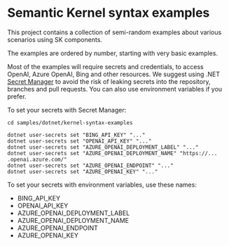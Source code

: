 # Semantic Kernel syntax examples

This project contains a collection of semi-random examples about various scenarios
using SK components.

The examples are ordered by number, starting with very basic examples.

Most of the examples will require secrets and credentials, to access OpenAI, Azure OpenAI,
Bing and other resources. We suggest using .NET
[Secret Manager](https://learn.microsoft.com/en-us/aspnet/core/security/app-secrets)
to avoid the risk of leaking secrets into the repository, branches and pull requests.
You can also use environment variables if you prefer.

To set your secrets with Secret Manager:

```
cd samples/dotnet/kernel-syntax-examples

dotnet user-secrets set "BING_API_KEY" "..."
dotnet user-secrets set "OPENAI_API_KEY" "..."
dotnet user-secrets set "AZURE_OPENAI_DEPLOYMENT_LABEL" "..."
dotnet user-secrets set "AZURE_OPENAI_DEPLOYMENT_NAME" "https://... .openai.azure.com/"
dotnet user-secrets set "AZURE_OPENAI_ENDPOINT" "..."
dotnet user-secrets set "AZURE_OPENAI_KEY" "..."
```

To set your secrets with environment variables, use these names:

* BING_API_KEY
* OPENAI_API_KEY
* AZURE_OPENAI_DEPLOYMENT_LABEL
* AZURE_OPENAI_DEPLOYMENT_NAME
* AZURE_OPENAI_ENDPOINT
* AZURE_OPENAI_KEY
